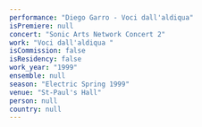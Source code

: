 ```yaml
---
performance: "Diego Garro - Voci dall'aldiqua"
isPremiere: null
concert: "Sonic Arts Network Concert 2"
work: "Voci dall'aldiqua "
isCommission: false
isResidency: false
work_year: "1999"
ensemble: null
season: "Electric Spring 1999"
venue: "St-Paul's Hall"
person: null
country: null
---
```


